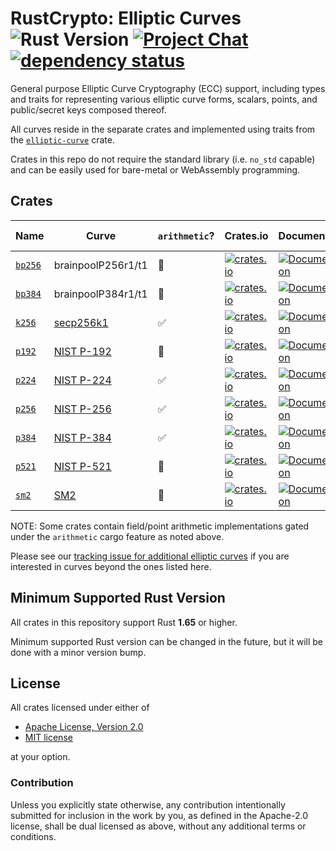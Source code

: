 # RustCrypto: Elliptic Curves ![Rust Version][rustc-image] [![Project Chat][chat-image]][chat-link] [![dependency status][deps-image]][deps-link]

General purpose Elliptic Curve Cryptography (ECC) support, including types
and traits for representing various elliptic curve forms, scalars, points,
and public/secret keys composed thereof.

All curves reside in the separate crates and implemented using traits from
the [`elliptic-curve`](https://docs.rs/elliptic-curve/) crate.

Crates in this repo do not require the standard library (i.e. `no_std` capable)
and can be easily used for bare-metal or WebAssembly programming.

## Crates

| Name      | Curve              | `arithmetic`? | Crates.io                                                                                 | Documentation                                                              | Build Status                                                                                               |
|-----------|--------------------|---------------|-------------------------------------------------------------------------------------------|----------------------------------------------------------------------------|------------------------------------------------------------------------------------------------------------|
| [`bp256`] | brainpoolP256r1/t1 | 🚫            | [![crates.io](https://img.shields.io/crates/v/bp256.svg)](https://crates.io/crates/bp256) | [![Documentation](https://docs.rs/bp256/badge.svg)](https://docs.rs/bp256) | ![build](https://github.com/RustCrypto/elliptic-curves/workflows/bp256/badge.svg?branch=master&event=push) |
| [`bp384`] | brainpoolP384r1/t1 | 🚫            | [![crates.io](https://img.shields.io/crates/v/bp384.svg)](https://crates.io/crates/bp384) | [![Documentation](https://docs.rs/bp384/badge.svg)](https://docs.rs/bp384) | ![build](https://github.com/RustCrypto/elliptic-curves/workflows/bp384/badge.svg?branch=master&event=push) |
| [`k256`]  | [secp256k1]        | ✅            | [![crates.io](https://img.shields.io/crates/v/k256.svg)](https://crates.io/crates/k256)   | [![Documentation](https://docs.rs/k256/badge.svg)](https://docs.rs/k256)   | ![build](https://github.com/RustCrypto/elliptic-curves/workflows/k256/badge.svg?branch=master&event=push)  |
| [`p192`]  | [NIST P-192]       | 🚧            | [![crates.io](https://img.shields.io/crates/v/p192.svg)](https://crates.io/crates/p192)   | [![Documentation](https://docs.rs/p192/badge.svg)](https://docs.rs/p192)   | ![build](https://github.com/RustCrypto/elliptic-curves/workflows/p192/badge.svg?branch=master&event=push)  |
| [`p224`]  | [NIST P-224]       | ✅            | [![crates.io](https://img.shields.io/crates/v/p224.svg)](https://crates.io/crates/p224)   | [![Documentation](https://docs.rs/p224/badge.svg)](https://docs.rs/p224)   | ![build](https://github.com/RustCrypto/elliptic-curves/workflows/p224/badge.svg?branch=master&event=push)  |
| [`p256`]  | [NIST P-256]       | ✅            | [![crates.io](https://img.shields.io/crates/v/p256.svg)](https://crates.io/crates/p256)   | [![Documentation](https://docs.rs/p256/badge.svg)](https://docs.rs/p256)   | ![build](https://github.com/RustCrypto/elliptic-curves/workflows/p256/badge.svg?branch=master&event=push)  |
| [`p384`]  | [NIST P-384]       | ✅            | [![crates.io](https://img.shields.io/crates/v/p384.svg)](https://crates.io/crates/p384)   | [![Documentation](https://docs.rs/p384/badge.svg)](https://docs.rs/p384)   | ![build](https://github.com/RustCrypto/elliptic-curves/workflows/p384/badge.svg?branch=master&event=push)  |
| [`p521`]  | [NIST P-521]       | 🚧            | [![crates.io](https://img.shields.io/crates/v/p521.svg)](https://crates.io/crates/p521)   | [![Documentation](https://docs.rs/p521/badge.svg)](https://docs.rs/p521)   | ![build](https://github.com/RustCrypto/elliptic-curves/workflows/p521/badge.svg?branch=master&event=push)  |
| [`sm2`]   | [SM2]              | 🚧            | [![crates.io](https://img.shields.io/crates/v/sm2.svg)](https://crates.io/crates/sm2)   | [![Documentation](https://docs.rs/sm2/badge.svg)](https://docs.rs/sm2)   | ![build](https://github.com/RustCrypto/elliptic-curves/workflows/sm2/badge.svg?branch=master&event=push)  |

NOTE: Some crates contain field/point arithmetic implementations gated under the
`arithmetic` cargo feature as noted above.

Please see our [tracking issue for additional elliptic curves][other-curves]
if you are interested in curves beyond the ones listed here.

## Minimum Supported Rust Version

All crates in this repository support Rust **1.65** or higher.

Minimum supported Rust version can be changed in the future, but it will be
done with a minor version bump.

## License

All crates licensed under either of

 * [Apache License, Version 2.0](http://www.apache.org/licenses/LICENSE-2.0)
 * [MIT license](http://opensource.org/licenses/MIT)

at your option.

### Contribution

Unless you explicitly state otherwise, any contribution intentionally submitted
for inclusion in the work by you, as defined in the Apache-2.0 license, shall be
dual licensed as above, without any additional terms or conditions.

[//]: # (badges)

[rustc-image]: https://img.shields.io/badge/rustc-1.65+-blue.svg
[chat-image]: https://img.shields.io/badge/zulip-join_chat-blue.svg
[chat-link]: https://rustcrypto.zulipchat.com/#narrow/stream/260040-elliptic-curves
[deps-image]: https://deps.rs/repo/github/RustCrypto/elliptic-curves/status.svg
[deps-link]: https://deps.rs/repo/github/RustCrypto/elliptic-curves

[//]: # (crates)

[`bp256`]: ./bp256
[`bp384`]: ./bp384
[`k256`]: ./k256
[`p192`]: ./p192
[`p224`]: ./p224
[`p256`]: ./p256
[`p384`]: ./p384
[`p521`]: ./p521
[`sm2`]: ./sm2

[//]: # (curves)

[secp256k1]: https://neuromancer.sk/std/secg/secp256k1
[NIST P-192]: https://neuromancer.sk/std/nist/P-192
[NIST P-224]: https://neuromancer.sk/std/nist/P-224
[NIST P-256]: https://neuromancer.sk/std/nist/P-256
[NIST P-384]: https://neuromancer.sk/std/nist/P-384
[NIST P-521]: https://neuromancer.sk/std/nist/P-521
[SM2]: https://neuromancer.sk/std/oscaa/SM2

[//]: # (links)

[other-curves]: https://github.com/RustCrypto/elliptic-curves/issues/114
